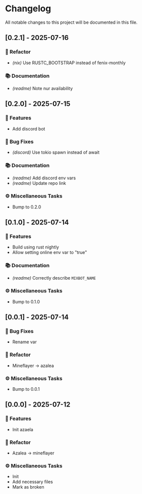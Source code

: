 # Changelog

All notable changes to this project will be documented in this file.

## [0.2.1] - 2025-07-16

### 🚜 Refactor

- *(nix)* Use RUSTC_BOOTSTRAP instead of fenix-monthly

### 📚 Documentation

- *(readme)* Note nur availability

## [0.2.0] - 2025-07-15

### 🚀 Features

- Add discord bot

### 🐛 Bug Fixes

- *(discord)* Use tokio spawn instead of await

### 📚 Documentation

- *(readme)* Add discord env vars
- *(readme)* Update repo link

### ⚙️ Miscellaneous Tasks

- Bump to 0.2.0

## [0.1.0] - 2025-07-14

### 🚀 Features

- Build using rust nightly
- Allow setting online env var to "true"

### 📚 Documentation

- *(readme)* Correctly describe `MIXBOT_NAME`

### ⚙️ Miscellaneous Tasks

- Bump to 0.1.0

## [0.0.1] - 2025-07-14

### 🐛 Bug Fixes

- Rename var

### 🚜 Refactor

- Mineflayer -> azalea

### ⚙️ Miscellaneous Tasks

- Bump to 0.0.1

## [0.0.0] - 2025-07-12

### 🚀 Features

- Init azaela

### 🚜 Refactor

- Azalea -> mineflayer

### ⚙️ Miscellaneous Tasks

- Init
- Add necessary files
- Mark as broken

<!-- generated by git-cliff -->
